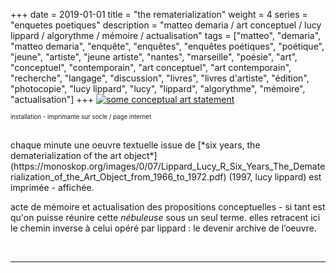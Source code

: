 +++
date = 2019-01-01
title = "the rematerialization"
weight = 4
series = "enquetes poetiques"
description = "matteo demaria / art conceptuel / lucy lippard / algorythme / mémoire / actualisation"
tags = ["matteo", "demaria", "matteo demaria", "enquête", "enquêtes", "enquêtes poétiques", "poétique", "jeune", "artiste", "jeune artiste", "nantes", "marseille", "poésie", "art", "conceptuel", "contemporain", "art conceptuel", "art contemporain", "recherche", "langage", "discussion", "livres", "livres d'artiste", "édition", "photocopie", "lucy lippard", "lucy", "lippard", "algorythme", "mémoire", "actualisation"]
+++
[![some conceptual art statement](/images/the_rematerialization/the_rematerialization.gif)](/images/the_rematerialization/the_rematerialization_printer.gif)

<sup><sup>installation - imprimante sur socle / page internet</sup></sup>

<br/>
chaque minute une oeuvre textuelle issue de [*six years, the dematerialization of the art object*](https://monoskop.org/images/0/07/Lippard_Lucy_R_Six_Years_The_Dematerialization_of_the_Art_Object_from_1966_to_1972.pdf) (1997, lucy lippard) est imprimée - affichée.

acte de mémoire et actualisation des propositions conceptuelles - si tant est qu'on puisse réunire cette *nébuleuse* sous un seul terme. elles retracent ici le chemin inverse à celui opéré par lippard : le devenir archive de l’oeuvre.

<br/>
<hr>
